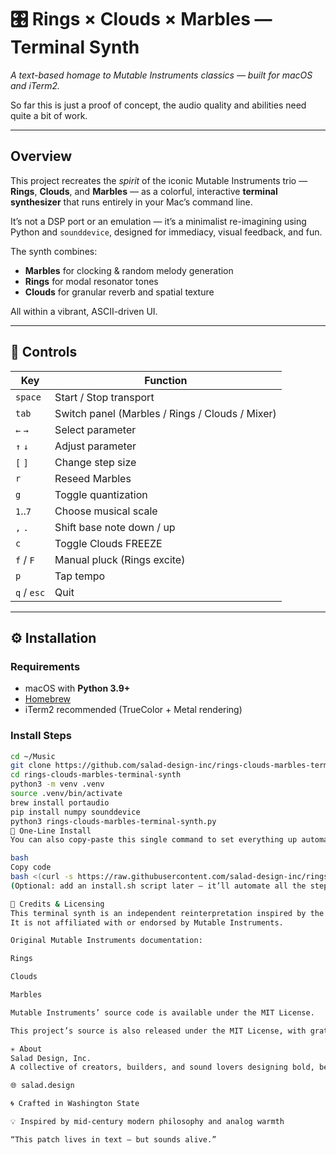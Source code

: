 # 🎛️ Rings × Clouds × Marbles — Terminal Synth
_A text-based homage to Mutable Instruments classics — built for macOS and iTerm2._

So far this is just a proof of concept, the audio quality and abilities need quite a bit of work. 

---

## Overview

This project recreates the *spirit* of the iconic Mutable Instruments trio — **Rings**, **Clouds**, and **Marbles** — as a colorful, interactive **terminal synthesizer** that runs entirely in your Mac’s command line.

It’s not a DSP port or an emulation — it’s a minimalist re-imagining using Python and `sounddevice`, designed for immediacy, visual feedback, and fun.

The synth combines:
- **Marbles** for clocking & random melody generation  
- **Rings** for modal resonator tones  
- **Clouds** for granular reverb and spatial texture  

All within a vibrant, ASCII-driven UI.

---

## 🎹 Controls

| Key | Function |
|-----|-----------|
| `space` | Start / Stop transport |
| `tab` | Switch panel (Marbles / Rings / Clouds / Mixer) |
| `←` `→` | Select parameter |
| `↑` `↓` | Adjust parameter |
| `[` `]` | Change step size |
| `r` | Reseed Marbles |
| `g` | Toggle quantization |
| `1`..`7` | Choose musical scale |
| `,` `.` | Shift base note down / up |
| `c` | Toggle Clouds FREEZE |
| `f` / `F` | Manual pluck (Rings excite) |
| `p` | Tap tempo |
| `q` / `esc` | Quit |

---

## ⚙️ Installation

### Requirements
- macOS with **Python 3.9+**
- [Homebrew](https://brew.sh)
- iTerm2 recommended (TrueColor + Metal rendering)

### Install Steps
```bash
cd ~/Music
git clone https://github.com/salad-design-inc/rings-clouds-marbles-terminal-synth.git
cd rings-clouds-marbles-terminal-synth
python3 -m venv .venv
source .venv/bin/activate
brew install portaudio
pip install numpy sounddevice
python3 rings-clouds-marbles-terminal-synth.py
🧩 One-Line Install
You can also copy-paste this single command to set everything up automatically:

bash
Copy code
bash <(curl -s https://raw.githubusercontent.com/salad-design-inc/rings-clouds-marbles-terminal-synth/main/install.sh)
(Optional: add an install.sh script later — it’ll automate all the steps above.)

🧩 Credits & Licensing
This terminal synth is an independent reinterpretation inspired by the open-source work of Emilie Gillet / Mutable Instruments.
It is not affiliated with or endorsed by Mutable Instruments.

Original Mutable Instruments documentation:

Rings

Clouds

Marbles

Mutable Instruments’ source code is available under the MIT License.

This project’s source is also released under the MIT License, with gratitude and respect for the open-hardware community that made the originals possible.

✳️ About
Salad Design, Inc.
A collective of creators, builders, and sound lovers designing bold, beautiful audio tools that bridge high craft and low-key rebellion.

🌐 salad.design

🌀 Crafted in Washington State

💡 Inspired by mid-century modern philosophy and analog warmth

“This patch lives in text — but sounds alive.”
